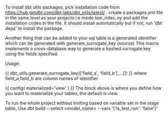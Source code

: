 To install dbt utils packages, pick installation code from 
https://hub.getdbt.com/dbt-labs/dbt_utils/latest/ .
create a packages.yml file in the same level as your projects i.e inside taxi_rides_ny 
and add the installation codes in the file. It should install automatically but if not,
run 'dbt deps' to install the package.

Another thing that can be added to your sql table is a generated identifier which can be generated with
generate_surrogate_key (source)
This macro implements a cross-database way to generate a hashed surrogate key using the fields specified.

Usage:

{{ dbt_utils.generate_surrogate_key(['field_a', 'field_b'[,...]]) }}
where field_a,field_b are column names of identifier

{{
    config(
        materialized='view'
    )
}}
The block above is where you define how you want to materialize your tables, the default is view.


To run the whole project without limiting based on variable set in the stage table, Use 
dbt build --select <model_name> --vars '{'is_test_run': 'false'}'